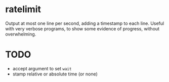 # ratelimit

Output at most one line per second, adding a timestamp to each line.  Useful with very verbose programs, to show some evidence of progress, without overwhelming.

# TODO

  - accept argument to set `wait`
  - stamp relative or absolute time (or none)
